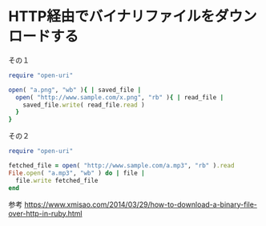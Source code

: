 # HTTP経由でバイナリファイルをダウンロードする

その１
```ruby
require "open-uri"

open( "a.png", "wb" ){ | saved_file |
  open( "http://www.sample.com/x.png", "rb" ){ | read_file |
    saved_file.write( read_file.read )
  }
}
```
その２
```ruby
require "open-uri"

fetched_file = open( "http://www.sample.com/a.mp3", "rb" ).read
File.open( "a.mp3", "wb" ) do | file |
  file.write fetched_file
end
```

参考
https://www.xmisao.com/2014/03/29/how-to-download-a-binary-file-over-http-in-ruby.html
